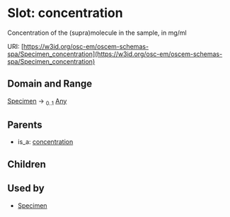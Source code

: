 
# Slot: concentration

Concentration of the (supra)molecule in the sample, in mg/ml

URI: [https://w3id.org/osc-em/oscem-schemas-spa/Specimen_concentration](https://w3id.org/osc-em/oscem-schemas-spa/Specimen_concentration)


## Domain and Range

[Specimen](Specimen.md) &#8594;  <sub>0..1</sub> [Any](Any.md)

## Parents

 *  is_a: [concentration](concentration.md)

## Children


## Used by

 * [Specimen](Specimen.md)
